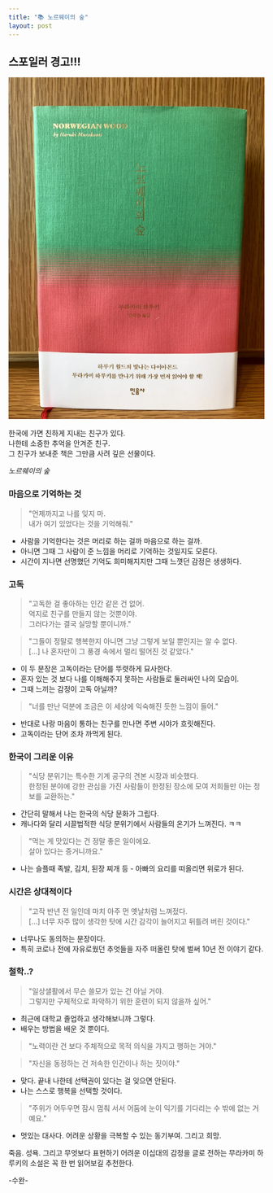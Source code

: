 ```yaml
---
title: "📚 노르웨이의 숲"
layout: post
---
```


## 스포일러 경고!!!

![Norwegian Wood](/assets/norwegianwood.jpg)

한국에 가면 친하게 지내는 친구가 있다.   
나한테 소중한 추억을 안겨준 친구.   
그 친구가 보내준 책은 그만큼 사려 깊은 선물이다.

 _노르웨이의 숲_ 

### 마음으로 기억하는 것

> "언제까지고 나를 잊지 마.  
> 내가 여기 있었다는 것을 기억해줘."

- 사람을 기억한다는 것은 머리로 하는 걸까 마음으로 하는 걸까. 
- 아니면 그때 그 사람이 준 느낌을 머리로 기억하는 것일지도 모른다. 
- 시간이 지나면 선명했던 기억도 희미해지지만 그때 느꼇던 감정은 생생하다.

### 고독
> "고독한 걸 좋아하는 인간 같은 건 없어.   
> 억지로 친구를 만들지 않는 것뿐이야.   
> 그러다가는 결국 실망할 뿐이니까."

> "그들이 정말로 행복한지 아니면 그냥 그렇게 보일 뿐인지는 알 수 없다.   
> [...] 나 혼자만이 그 풍경 속에서 멀리 떨어진 것 같았다."

- 이 두 문장은 고독이라는 단어를 뚜렷하게 묘사한다. 
- 혼자 있는 것 보다 나를 이해해주지 못하는 사람들로 둘러싸인 나의 모습이.
- 그때 느끼는 감정이 고독 아닐까?

> "너를 만난 덕분에 조금은 이 세상에 익숙해진 듯한 느낌이 들어."

- 반대로 나랑 마음이 통하는 친구를 만나면 주변 시야가 흐릿해진다.
- 고독이라는 단어 조차 까먹게 된다. 

### 한국이 그리운 이유

> "식당 분위기는 특수한 기계 공구의 견본 시장과 비슷했다.   
> 한정된 분야에 강한 관심을 가진 사람들이 한정된 장소에 모여 저희들만 아는 정보를 교환하는."

- 간단히 말해서 나는 한국의 식당 문화가 그립다.
- 캐나다와 달리 시끌법적한 식당 분위기에서 사람들의 온기가 느껴진다. ㅋㅋ

> "먹는 게 맛있다는 건 정말 좋은 일이에요.   
> 살아 있다는 증거니까요."

- 나는 슬플때 족발, 김치, 된장 찌개 등 - 아빠의 요리를 떠올리면 위로가 된다.

### 시간은 상대적이다

> "고작 반년 전 일인데 마치 아주 먼 옛날처럼 느껴젔다.   
> [...] 너무 자주 많이 생각한 탓에 시간 감각이 늘어지고 뒤틀려 버린 것이다."

- 너무나도 동의하는 문장이다.   
- 특히 코로나 전에 자유로웠던 추엇들을 자주 떠올린 탓에 벌써 10년 전 이야기 같다.

### 철학..?

> "일상샐활에서 무슨 쓸모가 있는 건 아닐 거야.   
> 그렇지만 구체적으로 파악하기 위한 훈련이 되지 않을까 싶어."

- 최근에 대학교 졸업하고 생각해보니까 그렇다.  
- 배우는 방법을 배운 것 뿐이다.

> "노력이란 건 보다 주체적으로 목적 의식을 가지고 행하는 거야."

> "자신을 동정하는 건 저속한 인간이나 하는 짓이야."

- 맞다. 끝내 나한테 선택권이 있다는 걸 잊으면 안된다.
- 나는 스스로 행복을 선택할 것이다. 

> "주위가 어두우면 잠시 멈춰 서서 어둠에 눈이 익기를 기다리는 수 밖에 없는 거예요."  

- 멋있는 대사다. 어려운 상황을 극복할 수 있는 동기부여. 그리고 희망.

죽음. 성욕. 그리고 무엇보다 표현하기 어려운 이십대의 감정을 글로 전하는 무라카미 하루키의 소설은 꼭 한 번 읽어보길 추천한다. 

-수완-

